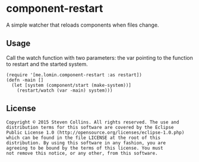 # component-restart

A simple watcher that reloads components when files change.

## Usage ##

Call the watch function with two parameters: the var pointing to the function to restart and the started system.

```
(require '[me.lomin.component-restart :as restart])
(defn -main []
  (let [system (component/start (make-system))]
    (restart/watch (var -main) system)))
```

## License ##

    Copyright © 2015 Steven Collins. All rights reserved. The use and
    distribution terms for this software are covered by the Eclipse
    Public License 1.0 (http://opensource.org/licenses/eclipse-1.0.php)
    which can be found in the file LICENSE at the root of this
    distribution. By using this software in any fashion, you are
    agreeing to be bound by the terms of this license. You must
    not remove this notice, or any other, from this software.
